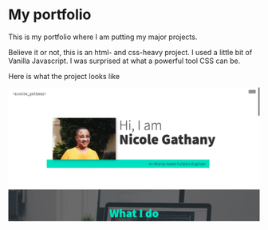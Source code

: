 # My portfolio

This is my portfolio where I am putting my major projects. 

Believe it or not, this is an html- and css-heavy project. I used a little bit of Vanilla Javascript. I was surprised at what a powerful tool CSS can be. 

Here is what the project looks like

![coverpage](visuals/page1.png)
